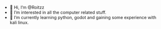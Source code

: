 - 👋 Hi, I’m @Roitzz
- 👀 I’m interested in all the computer related stuff.
- 🌱 I’m currently learning python, godot and gaining some experience with kali linux.


<!---
Roitzz/Roitzz is a ✨ special ✨ repository because its `README.md` (this file) appears on your GitHub profile.
You can click the Preview link to take a look at your changes.
--->
